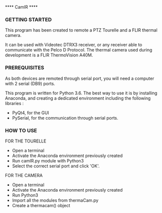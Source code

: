 **** CamIR ****

### GETTING STARTED ###

This program has been created to remote a PTZ Tourelle and a FLIR thermal camera.

It can be used with Videotec DTRX3 receiver, or any receiver able to communicate with the Pelco D Protocol.
The thermal camera used during development is a FLIR ThermoVision A40M.


### PREREQUISITES ###

As both devices are remoted through serial port, you will need a computer with 2 serial (DB9) ports.


This program is written for Python 3.6. The best way to use it is by installing Anaconda, and creating a dedicated environment including the following libraries :

 - PyQt4, for the GUI
 - PySerial, for the communication through serial ports.

### HOW TO USE ###

FOR THE TOURELLE

 - Open a terminal
 - Activate the Anaconda environment previously created
 - Run camIR.py module with Python3
 - Select the correct serial port and click 'OK'.

FOR THE CAMERA

 - Open a terminal
 - Activate the Anaconda environment previously created
 - Run Python3
 - Import all the modules from thermaCam.py
 - Create a thermacam() object
